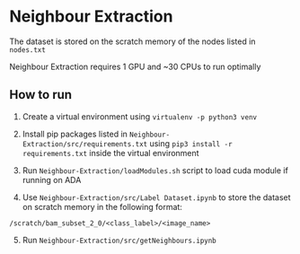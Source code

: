 # Neighbour Extraction

The dataset is stored on the scratch memory of the nodes listed in `nodes.txt`

Neighbour Extraction requires 1 GPU and ~30 CPUs to run optimally 

## How to run

1. Create a virtual environment using `virtualenv -p python3 venv`

2. Install pip packages listed in `Neighbour-Extraction/src/requirements.txt` using `pip3 install -r requirements.txt` inside the virtual environment

3. Run `Neighbour-Extraction/loadModules.sh` script to load cuda module if running on ADA

4. Use `Neighbour-Extraction/src/Label Dataset.ipynb` to store the dataset on scratch memory in the following format:

```
/scratch/bam_subset_2_0/<class_label>/<image_name>
```

5. Run `Neighbour-Extraction/src/getNeighbours.ipynb`

